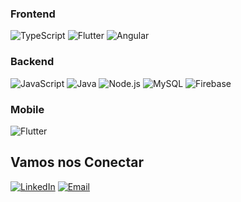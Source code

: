 ### Frontend

![TypeScript](https://img.shields.io/badge/TypeScript-000000?style=for-the-badge&logo=typescript&logoColor=3178C6)
![Flutter](https://img.shields.io/badge/Flutter-000000?style=for-the-badge&logo=flutter&logoColor=02569B)
![Angular](https://img.shields.io/badge/Angular-000000?style=for-the-badge&logo=angular&logoColor=DD0031)


  ### Backend
  
![JavaScript](https://img.shields.io/badge/JavaScript-000000?style=for-the-badge&logo=javascript&logoColor=F7DF1E)
![Java](https://img.shields.io/badge/Java-000000?style=for-the-badge&logo=openjdk&logoColor=ED8B00)
![Node.js](https://img.shields.io/badge/Node.js-000000?style=for-the-badge&logo=nodedotjs&logoColor=339933)
![MySQL](https://img.shields.io/badge/MySQL-000000?style=for-the-badge&logo=mysql&logoColor=4479A1)
![Firebase](https://img.shields.io/badge/Firebase-000000?style=for-the-badge&logo=firebase&logoColor=FFCA28)


  ### Mobile
  
  ![Flutter](https://img.shields.io/badge/Flutter-000000?style=for-the-badge&logo=flutter&logoColor=02569B)


  ## Vamos nos Conectar

[![LinkedIn](https://img.shields.io/badge/LinkedIn-000000?style=for-the-badge&logo=linkedin&logoColor=0A66C2)](alexandre-pinto-b0674a274/overlay/contact-info/)
[![Email](https://img.shields.io/badge/Email-000000?style=for-the-badge&logo=gmail&logoColor=EA4335)](mailto:alexandrepinto199014@gmail.com)


